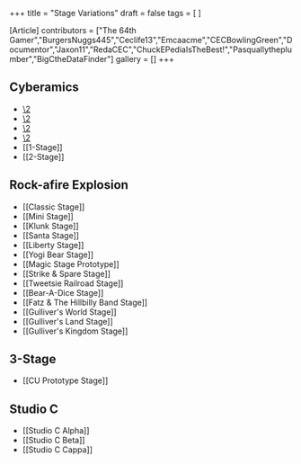 +++
title = "Stage Variations"
draft = false
tags = [ ]

[Article]
contributors = ["The 64th Gamer","BurgersNuggs445","Ceclife13","Emcaacme","CECBowlingGreen","Documentor","Jaxon11","RedaCEC","ChuckEPediaIsTheBest!","Pasquallytheplumber","BigCtheDataFinder"]
gallery = []
+++
##  Cyberamics ## 

* [\2](\1)
* [\2](\1)
* [\2](\1)
* [\2](\1)
* [[1-Stage]]
* [[2-Stage]]

##  Rock-afire Explosion ## 

* [[Classic Stage]]
* [[Mini Stage]]
* [[Klunk Stage]]
* [[Santa Stage]]
* [[Liberty Stage]]
* [[Yogi Bear Stage]]
* [[Magic Stage Prototype]]
* [[Strike & Spare Stage]]
* [[Tweetsie Railroad Stage]]
* [[Bear-A-Dice Stage]]
* [[Fatz & The Hillbilly Band Stage]]
* [[Gulliver's World Stage]]
* [[Gulliver's Land Stage]]
* [[Gulliver's Kingdom Stage]]

##  3-Stage ## 

* [[CU Prototype Stage]]

##  Studio C ## 

* [[Studio C Alpha]]
* [[Studio C Beta]]
* [[Studio C Cappa]]